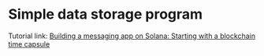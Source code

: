 # Simple data storage program

Tutorial link: [Building a messaging app on Solana: Starting with a blockchain time capsule](https://github.com/saxenism/solana-messaging-app/blob/master/LEARN.md)
